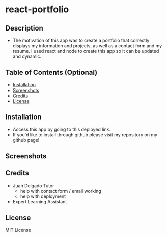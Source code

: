 # react-portfolio

## Description

- The motivation of this app was to create a portfolio that correctly displays my information and projects, as well as a contact form and my resume. I used react and node to create this app so it can be updated and dynamic.

## Table of Contents (Optional)

- [Installation](#installation)
- [Screenshots](#screenshots)
- [Credits](#credits)
- [License](#license)

## Installation

- Access this app by going to this deployed link. 
- If you'd like to install through github please visit my repository on my github page! 

## Screenshots


## Credits

- Juan Delgado Tutor
    - help with contact form / email working
    - help with deployment 
- Expert Learning Assistant 

## License

MIT License 
